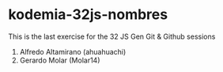 # kodemia-32js-nombres

This is the last exercise for the 32 JS Gen Git &amp; Github sessions
1. Alfredo Altamirano (ahuahuachi)
2. Gerardo Molar (Molar14)